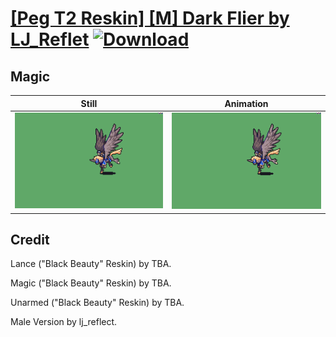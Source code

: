 # [\[Peg T2 Reskin\] \[M\] Dark Flier by LJ_Reflet](./) [![Download](https://img.shields.io/badge/Download--red?style=social&logo=github)](https://minhaskamal.github.io/DownGit/#/home?url=https://github.com/Klokinator/FE-Repo/tree/main/Battle%20Animations%2FMounted%20-%20Pegs%2C%20Wyverns%2C%20Griffons%2F%5BPeg%20T2%20Reskin%5D%20%5BM%5D%20Dark%20Flier%20by%20LJ_Reflet%2F6.%20Magic)

## Magic

| Still | Animation |
| :---: | :-------: |
| ![Magic still](./Magic_000.png) | ![Magic](./Magic.gif) |

## Credit

Lance ("Black Beauty" Reskin) by TBA.

Magic ("Black Beauty" Reskin) by TBA.

Unarmed ("Black Beauty" Reskin) by TBA.

Male Version by lj_reflect.
